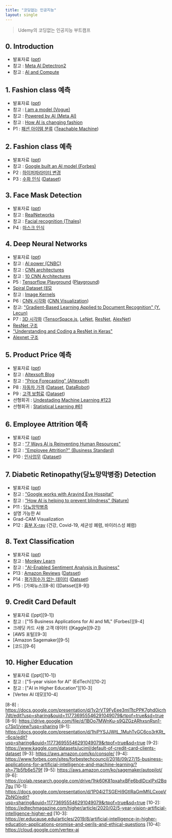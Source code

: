 ```yaml
---
title: "코딩없는 인공지능"
layout: single
---
```


> Udemy의 코딩없는 인공지능 부트캠프

## 0. Introduction
* 발표자료 ([ppt][0-1])
* 참고 : [Meta AI Detectron2][0-3]
* 참고 : [AI and Compute][0-4]

## 1. Fashion class 예측
* 발표자료 ([ppt][1-1])
* 참고 : [I am a model (Vogue)][1-2]
* 참고 : [Powered by AI (Meta AI)][1-3]
* 참고 : [How AI is changing fashion][1-4]
* P1 : [패션 아이템 분류][1-5] ([Teachable Machine][1-6])

## 2. Fashion class 예측
* 발표자료 ([ppt][2-1])
* 참고 : [Google built an AI model (Forbes)][2-2]
* P2 : [하이퍼파라미터 변경][2-3]
* P3 : [수화 인식][2-4] ([Dataset][2-5])

## 3. Face Mask Detection
* 발표자료 ([ppt][3-1])
* 참고 : [RealNetworks][3-2]
* 참고 : [Facial recognition (Thales)][3-3]
* P4 : [마스크 인식][3-4]

## 4. Deep Neural Networks
* 발표자료 ([ppt][4-1])
* 참고 : [AI power (CNBC)][4-2]
* 참고 : [CNN architectures][4-3]
* 참고 : [10 CNN Architectures][4-4]
* P5 : [Tensorflow Playground][4-5] ([Playground][4-51])
* [Spiral Dataset 데모][4-6]
* 참고 : [Image Kernels][4-7]
* P6 : [CNN 시각화][4-8] ([CNN Visualization][4-80])
* 참고: ["Gradient-Based Learning Applied to Document Recognition" (Y. Lecun)][4-9]
* P7 : [3D 시각화][4-10] ([TensorSpace.js][4-101], [LeNet][4-102], [ResNet][4-103], [AlexNet][4-104])
* [ResNet 구조][4-11]
* ["Understanding and Coding a ResNet in Keras"][4-12]
* [Alexnet 구조][4-13]

## 5. Product Price 예측
* 발표자료 ([ppt][5-1])
* 참고 : [Altexsoft Blog][5-2]
* 참고 : ["Price Forecasting" (Altexsoft)][5-3]
* P8 : [자동차 가격][5-4] ([Dataset][5-41], [DataRobot][5-42])
* P9 : [고객 보험료][5-5] ([Dataset][5-6])
* 선형회귀 : [Undestading Machine Learning #123][5-7]
* 선형회귀 : [Statistical Learning #61][5-8]

## 6. Employee Attrition 예측
* 발표자료 ([ppt][6-1])
* 참고 : ["7 Ways AI is Reinventing Human Resources"][6-2]
* 참고 : ["Employee Attrition?" (Business Standard)][6-3]
* P10 : [인사업무][6-4] ([Dataset][6-5])

## 7. Diabetic Retinopathy(당뇨망막병증) Detection
* 발표자료 ([ppt][7-1])
* 참고 : ["Google works with Aravind Eye Hospital"][7-2]
* 참고 : ["How AI is helping to prevent blindness" (Nature)][7-3]
* P11 : [당뇨망막병증][7-4]
* 설명 가능한 AI
* Grad-CAM Visualization
* P12 : [흉부 X-ray][7-5] (건강, Covid-19, 세균성 폐렴, 바이러스성 폐렴)

## 8. Text Classification
* 발표자료 ([ppt][8-1])
* 참고 : [Monkey Learn][8-2]
* 참고 : ["AI-Enabled Sentiment Analysis in Business"][8-3]
* P13 : [Amazon Reviews][8-4] ([Datsset][8-5])
* P14 : [평가점수가 없는 데이터][8-6] ([Datsset][8-7])
* P15 : [가짜뉴스][8-8] ([Datsset][8-9])

## 9. Credit Card Default
* 발표자료 ([ppt][9-1])
* 참고 : ["15 Business Applications for AI and ML" (Forbes)][9-4]
* 크레딧 카드 사용 고객 데이터 ([Kaggle][9-2])
* [AWS 포털][9-3]
* [Amazon Sagemaker][9-5]
* [코드][9-6]

## 10. Higher Education
* 발표자료 ([ppt][10-1])
* 참고 : ["5-year vision for AI" (EdTech)][10-2]
* 참고 : ["AI in Higher Education"][10-3]
* [Vertex AI 데모][10-4]

[0-1]: https://docs.google.com/presentation/d/1nyCIq0Piq1pYI_OjfeSydP2TnCLNHB9m/edit?usp=sharing&ouid=117736955546291049079&rtpof=true&sd=true
[0-3]: https://ai.facebook.com/tools/detectron2/
[0-4]: https://openai.com/blog/ai-and-compute/
[1-1]: https://docs.google.com/presentation/d/1o2yUySyMr9ZNTk30cy0Gveic_03vh6tg/edit?usp=sharing&ouid=117736955546291049079&rtpof=true&sd=true
[1-2]: https://www.vogue.com/article/sinead-bovell-model-artificial-intelligence
[1-3]: https://ai.facebook.com/blog/powered-by-ai-advancing-product-understanding-and-building-new-shopping-experiences/
[1-4]: https://medium.com/vsinghbisen/how-ai-is-changing-fashion-impact-on-the-industry-with-use-cases-76f20fc5d93f
[1-5]: https://docs.google.com/presentation/d/1u6EUxE8hGNJQte-kyvwnoq4m6DzAl89O/edit?usp=sharing&ouid=117736955546291049079&rtpof=true&sd=true
[1-6]: https://teachablemachine.withgoogle.com/
[2-1]: https://docs.google.com/presentation/d/1Ov__XSkbZvNgY2JisDoqHkPC45lI6UQj/edit?usp=sharing&ouid=117736955546291049079&rtpof=true&sd=true
[2-2]: https://www.forbes.com/sites/nishatalagala/2021/07/08/google-built-a-trillion-parameter-ai-model-7-things-you-should-know/?sh=2a8399fa7974
[2-3]: https://docs.google.com/presentation/d/1u9dd7slt1wd_wlbRJ5C8hBHffECTLal7/edit?usp=sharing&ouid=117736955546291049079&rtpof=true&sd=true
[2-4]: https://docs.google.com/presentation/d/1u72bsr13x953ZK0lCv8o_tuYAJzuHJzg/edit?usp=sharing&ouid=117736955546291049079&rtpof=true&sd=true
[2-5]: https://www.kaggle.com/datasets/ahmedkhanak1995/sign-language-gesture-images-dataset
[3-1]: https://docs.google.com/presentation/d/1B2AaGIn7q2C6b2CvplU5MIbW-9A9m_9p/edit?usp=sharing&ouid=117736955546291049079&rtpof=true&sd=true
[3-2]: https://www.geekwire.com/2021/realnetworks-releases-first-hardware-product-kiosk-checks-proper-facemask-usage/
[3-3]: https://www.thalesgroup.com/en/markets/digital-identity-and-security/government/biometrics/facial-recognition
[3-4]: https://docs.google.com/presentation/d/1uA3EKuUrFIj7VfCkpA4cxf7ZH-ybLu4K/edit?usp=sharing&ouid=117736955546291049079&rtpof=true&sd=true
[4-1]: https://docs.google.com/presentation/d/1B0N49ZdpxrBn1Xo2hx6xIBm0Ag6Lborn/edit?usp=sharing&ouid=117736955546291049079&rtpof=true&sd=true
[4-2]: https://www.cnbc.com/2018/04/06/elon-musk-warns-ai-could-create-immortal-dictator-in-documentary.html
[4-3]: https://medium.com/analytics-vidhya/cnns-architectures-lenet-alexnet-vgg-googlenet-resnet-and-more-666091488df5
[4-4]: https://towardsdatascience.com/illustrated-10-cnn-architectures-95d78ace614d
[4-5]: https://docs.google.com/presentation/d/1uL_SAiFy-C1sLNfdw4LBcLTnhLVH5Nl7/edit?usp=sharing&ouid=117736955546291049079&rtpof=true&sd=true
[4-51]: https://playground.tensorflow.org/
[4-6]: https://developers.google.com/machine-learning/crash-course/DPE/tp-ss-neural-net-intro-spiral
[4-7]: https://setosa.io/ev/image-kernels/
[4-8]: https://docs.google.com/presentation/d/1uU3isZiIWTECmMHTqfGhrjLudpwYxSSJ/edit?usp=sharing&ouid=117736955546291049079&rtpof=true&sd=true
[4-80]: https://adamharley.com/nn_vis/
[4-9]: http://yann.lecun.com/exdb/publis/pdf/lecun-01a.pdf
[4-10]: https://docs.google.com/presentation/d/1uUL4bvXo5xD_qyU_-DiKHM2haymcf7Oo/edit?usp=sharing&ouid=117736955546291049079&rtpof=true&sd=true
[4-101]: https://tensorspace.org/index.html
[4-102]: https://tensorspace.org/html/playground/lenet.html
[4-103]: https://tensorspace.org/html/playground/resnet50.html
[4-104]: https://tensorspace.org/html/playground/alexnet.html
[4-11]: https://www.researchgate.net/figure/The-structure-of-the-used-residual-neural-network-Shortcuts-for-residual-blocks-12-are_fig2_332927869
[4-12]: https://towardsdatascience.com/understanding-and-coding-a-resnet-in-keras-446d7ff84d33
[4-13]: https://www.researchgate.net/figure/AlexNet-architecture-Includes-5-convolutional-layers-and-3-fullyconnected-layers_fig3_322592079
[5-1]: https://docs.google.com/presentation/d/1B-uCnUIr5NRhIn0pjgLqjRy5qjgBBYHC/edit?usp=sharing&ouid=117736955546291049079&rtpof=true&sd=true
[5-2]: https://www.altexsoft.com/blog/datascience/data-science-and-ai-in-the-travel-industry-9-real-life-use-cases/
[5-3]: https://www.altexsoft.com/blog/business/price-forecasting-machine-learning-based-approaches-applied-to-electricity-flights-hotels-real-estate-and-stock-pricing/
[5-4]: https://docs.google.com/presentation/d/1uXpTgBry_ZtDvd26RLDQJg2ypIzfN4J1/edit?usp=sharing&ouid=117736955546291049079&rtpof=true&sd=true
[5-41]: https://drive.google.com/file/d/1BNm3llFxQCiYexx_W1kWceeAasbJVwYB/view?usp=sharing
[5-42]: https://www.datarobot.com/
[5-5]: https://docs.google.com/presentation/d/1uif00CtyhuydbuzI2FirJ1362wbhSLS4/edit?usp=sharing&ouid=117736955546291049079&rtpof=true&sd=true
[5-6]: https://drive.google.com/file/d/1BO6VBRahc_ndxdg2faE7r3Va3pxXtG6-/view?usp=sharing
[5-7]: https://www.cs.huji.ac.il/~shais/UnderstandingMachineLearning/understanding-machine-learning-theory-algorithms.pdf
[5-8]: https://www.statlearning.com/
[6-1]: https://docs.google.com/presentation/d/1BNcn9pCTrXIVuc4l7wsgNdo8jfCcipsN/edit?usp=sharing&ouid=117736955546291049079&rtpof=true&sd=true
[6-2]: https://www.cmswire.com/digital-workplace/7-ways-artificial-intelligence-is-reinventing-human-resources/
[6-3]: https://www.business-standard.com/article/jobs/employee-attrition-how-ai-is-transforming-human-resource-practices-118062701396_1.html
[6-4]: https://docs.google.com/presentation/d/1ujGsQ5ZjPTcqBAXpIrdZoVi_h7oHpt-3/edit?usp=sharing&ouid=117736955546291049079&rtpof=true&sd=true
[6-5]: https://drive.google.com/file/d/1BKclT0SdmMIKs3tz_WszVXf_7OkdV-va/view?usp=sharing
[7-1]: https://docs.google.com/presentation/d/1BDYiPWYBOJg88FJIS77AgknkTTS7bYEX/edit?usp=sharing&ouid=117736955546291049079&rtpof=true&sd=true
[7-2]: https://venturebeat.com/ai/google-works-with-aravind-eye-hospital-to-deploy-ai-that-can-detect-eye-disease/
[7-3]: https://www.nature.com/articles/d41586-019-01111-y
[7-4]: https://docs.google.com/presentation/d/1urU1515hp2LEytrzi89oE5M1St97T27c/edit?usp=sharing&ouid=117736955546291049079&rtpof=true&sd=true
[7-5]: https://docs.google.com/presentation/d/1uyXJvuADnlNkIoMHhJB8Co-ZIjPidLVy/edit?usp=sharing&ouid=117736955546291049079&rtpof=true&sd=true
[8-1]: https://docs.google.com/presentation/d/1BPKjzs2zWDr7V2phXfn-eF6p57iKgFtN/edit?usp=sharing&ouid=117736955546291049079&rtpof=true&sd=true
[8-2]: https://monkeylearn.com/
[8-3]: https://monkeylearn.com/blog/ai-sentiment-analysis/
[8-4]: https://docs.google.com/presentation/d/1v2SGdNR7cJmyujHKjYMrwKfEQ8xD93Th/edit?usp=sharing&ouid=117736955546291049079&rtpof=true&sd=true
[8-5]: https://drive.google.com/file/d/1BQP3rcYJvSgibeoA4KTR91ZBOpyHQLbU/view?usp=sharing
[8-6]: https://docs.google.com/presentation/d/1v5OtoTWIE0MIJwEJenNkc-SpEscxOKL7/edit?usp=sharing&ouid=117736955546291049079&rtpof=true&sd=true
[8-7]: https://drive.google.com/file/d/1BX3FxGiYkhKSjKmlYtqZJkhc3-AKwLtX/view?usp=sharing
[8-8] : https://docs.google.com/presentation/d/1v2rVT9FyEee3mlTtcPPK7ghd0icrh7dt/edit?usp=sharing&ouid=117736955546291049079&rtpof=true&sd=true
[8-9]: https://drive.google.com/file/d/1BOo7MWnKu-s9QZGzARhxsnRsn1-c7Sp1/view?usp=sharing
[9-1]: https://docs.google.com/presentation/d/1hiPYSJJWtL_1MuhTvGC6co3rKRt_-6cq/edit?usp=sharing&ouid=117736955546291049079&rtpof=true&sd=true
[9-2]: https://www.kaggle.com/datasets/uciml/default-of-credit-card-clients-dataset
[9-3]: https://aws.amazon.com/ko/console/
[9-4]: https://www.forbes.com/sites/forbestechcouncil/2018/09/27/15-business-applications-for-artificial-intelligence-and-machine-learning/?sh=71b5fb6e579f
[9-5]: https://aws.amazon.com/ko/sagemaker/autopilot/
[9-6]: https://colab.research.google.com/drive/1hk60K81pxahxBFe6bdlDcxIPxl2Bq7gu
[10-1]: https://docs.google.com/presentation/d/1P04i2TSGEHi9GtIRaGmMfiLCxopVZbNO/edit?usp=sharing&ouid=117736955546291049079&rtpof=true&sd=true
[10-2]: https://edtechmagazine.com/higher/article/2020/02/5-year-vision-artificial-intelligence-higher-ed
[10-3]: https://er.educause.edu/articles/2019/8/artificial-intelligence-in-higher-education-applications-promise-and-perils-and-ethical-questions
[10-4]: https://cloud.google.com/vertex-ai
